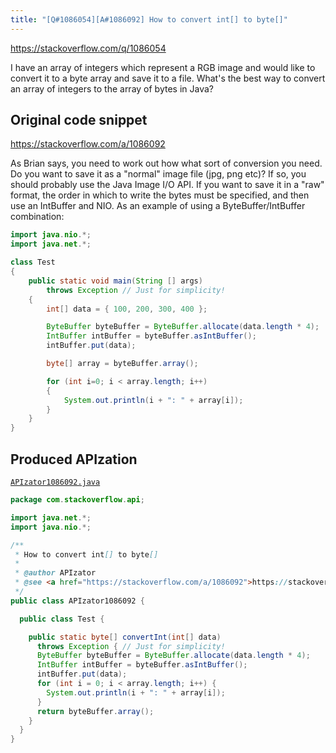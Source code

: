 ```yaml
---
title: "[Q#1086054][A#1086092] How to convert int[] to byte[]"
---
```


https://stackoverflow.com/q/1086054

I have an array of integers which represent a RGB image and would like to convert it to a byte array and save it to a file.
What's the best way to convert an array of integers to the array of bytes in Java?



## Original code snippet

https://stackoverflow.com/a/1086092

As Brian says, you need to work out how what sort of conversion you need.
Do you want to save it as a "normal" image file (jpg, png etc)?
If so, you should probably use the Java Image I/O API.
If you want to save it in a "raw" format, the order in which to write the bytes must be specified, and then use an IntBuffer and NIO.
As an example of using a ByteBuffer/IntBuffer combination:

```java
import java.nio.*;
import java.net.*;

class Test
{   
    public static void main(String [] args)
        throws Exception // Just for simplicity!
    {
        int[] data = { 100, 200, 300, 400 };

        ByteBuffer byteBuffer = ByteBuffer.allocate(data.length * 4);        
        IntBuffer intBuffer = byteBuffer.asIntBuffer();
        intBuffer.put(data);

        byte[] array = byteBuffer.array();

        for (int i=0; i < array.length; i++)
        {
            System.out.println(i + ": " + array[i]);
        }
    }
}
```

## Produced APIzation

[`APIzator1086092.java`](/data/search/java/APIzator1086092.java)

```java
package com.stackoverflow.api;

import java.net.*;
import java.nio.*;

/**
 * How to convert int[] to byte[]
 *
 * @author APIzator
 * @see <a href="https://stackoverflow.com/a/1086092">https://stackoverflow.com/a/1086092</a>
 */
public class APIzator1086092 {

  public class Test {

    public static byte[] convertInt(int[] data)
      throws Exception { // Just for simplicity!
      ByteBuffer byteBuffer = ByteBuffer.allocate(data.length * 4);
      IntBuffer intBuffer = byteBuffer.asIntBuffer();
      intBuffer.put(data);
      for (int i = 0; i < array.length; i++) {
        System.out.println(i + ": " + array[i]);
      }
      return byteBuffer.array();
    }
  }
}
```